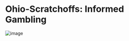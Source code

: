 
# Ohio-Scratchoffs: Informed Gambling

![image](https://user-images.githubusercontent.com/33256566/204062103-4cd644f4-0b2c-431d-b045-118ea30a02e3.png)
